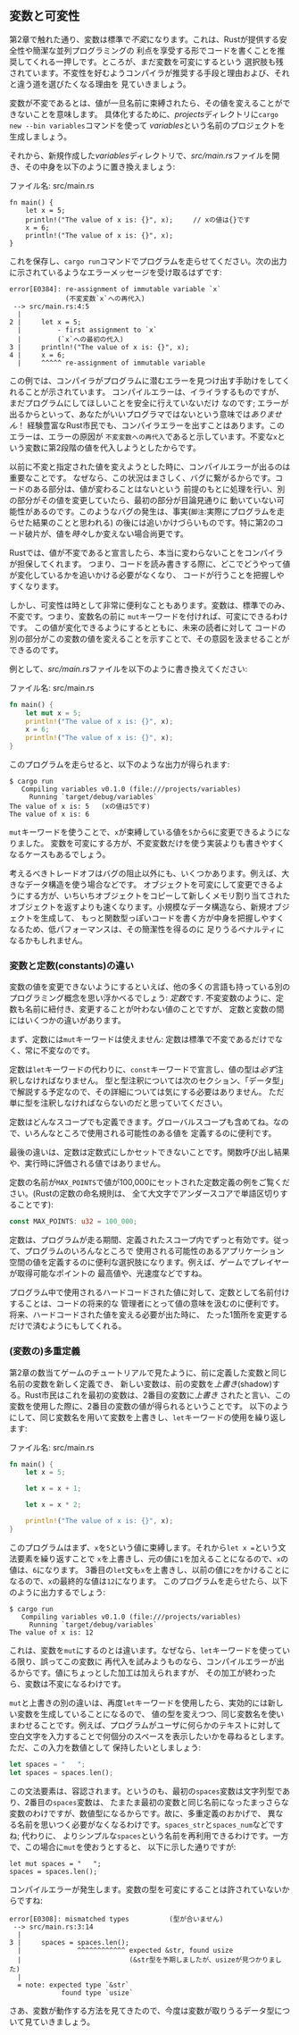 ## 変数と可変性

第2章で触れた通り、変数は標準で*不変*になります。これは、Rustが提供する安全性や簡潔な並列プログラミングの
利点を享受する形でコードを書くことを推奨してくれる一押しです。ところが、まだ変数を可変にするという
選択肢も残されています。不変性を好むようコンパイラが推奨する手段と理由および、それと違う道を選びたくなる理由を
見ていきましょう。

変数が不変であるとは、値が一旦名前に束縛されたら、その値を変えることができないことを意味します。
具体化するために、*projects*ディレクトリに`cargo new --bin variables`コマンドを使って
*variables*という名前のプロジェクトを生成しましょう。

それから、新規作成した*variables*ディレクトリで、*src/main.rs*ファイルを開き、その中身を以下のように置き換えましょう:

<span class="filename">ファイル名: src/main.rs</span>

```rust,ignore
fn main() {
    let x = 5;
    println!("The value of x is: {}", x);     // xの値は{}です
    x = 6;
    println!("The value of x is: {}", x);
}
```

これを保存し、`cargo run`コマンドでプログラムを走らせてください。次の出力に示されているようなエラーメッセージを受け取るはずです:

```text
error[E0384]: re-assignment of immutable variable `x`
              (不変変数`x`への再代入)
 --> src/main.rs:4:5
  |
2 |     let x = 5;
  |         - first assignment to `x`
  |         (`x`への最初の代入)
3 |     println!("The value of x is: {}", x);
4 |     x = 6;
  |     ^^^^^ re-assignment of immutable variable
```

この例では、コンパイラがプログラムに潜むエラーを見つけ出す手助けをしてくれることが示されています。
コンパイルエラーは、イライラするものですが、まだプログラムにしてほしいことを安全に行えていないだけ
なのです; エラーが出るからといって、あなたがいいプログラマではないという意味では*ありません*！
経験豊富なRust市民でも、コンパイラエラーを出すことはあります。このエラーは、エラーの原因が
`不変変数への再代入`であると示しています。不変な`x`という変数に第2段階の値を代入しようとしたからです。

以前に不変と指定された値を変えようとした時に、コンパイルエラーが出るのは重要なことです。
なぜなら、この状況はまさしく、バグに繋がるからです。コードのある部分は、値が変わることはないという
前提のもとに処理を行い、別の部分がその値を変更していたら、最初の部分が目論見通りに
動いていない可能性があるのです。このようなバグの発生は、事実(`脚注`:実際にプログラムを走らせた結果のことと思われる)
の後には追いかけづらいものです。特に第2のコード破片が、値を*時々*しか変えない場合尚更です。

Rustでは、値が不変であると宣言したら、本当に変わらないことをコンパイラが担保してくれます。
つまり、コードを読み書きする際に、どこでどうやって値が変化しているかを追いかける必要がなくなり、
コードが行うことを把握しやすくなります。

しかし、可変性は時として非常に便利なこともあります。変数は、標準でのみ、不変です。つまり、変数名の前に
`mut`キーワードを付ければ、可変にできるわけです。 この値が変化できるようにするとともに、未来の読者に対して
コードの別の部分がこの変数の値を変えることを示すことで、その意図を汲ませることができるのです。

例として、*src/main.rs*ファイルを以下のように書き換えてください:

<span class="filename">ファイル名: src/main.rs</span>

```rust
fn main() {
    let mut x = 5;
    println!("The value of x is: {}", x);
    x = 6;
    println!("The value of x is: {}", x);
}
```

このプログラムを走らせると、以下のような出力が得られます:

```text
$ cargo run
   Compiling variables v0.1.0 (file:///projects/variables)
     Running `target/debug/variables`
The value of x is: 5   (xの値は5です)
The value of x is: 6
```

`mut`キーワードを使うことで、`x`が束縛している値を`5`から`6`に変更できるようになりました。
変数を可変にする方が、不変変数だけを使う実装よりも書きやすくなるケースもあるでしょう。

考えるべきトレードオフはバグの阻止以外にも、いくつかあります。例えば、大きなデータ構造を使う場合などです。
オブジェクトを可変にして変更できるようにする方が、いちいちオブジェクトをコピーして新しくメモリ割り当てされた
オブジェクトを返すよりも速くなります。小規模なデータ構造なら、新規オブジェクトを生成して、
もっと関数型っぽいコードを書く方が中身を把握しやすくなるため、低パフォーマンスは、その簡潔性を得るのに
足りうるペナルティになるかもしれません。

### 変数と定数(constants)の違い

変数の値を変更できないようにするといえば、他の多くの言語も持っている別のプログラミング概念を思い浮かべるでしょう:
*定数*です. 不変変数のように、定数も名前に紐付き、変更することが叶わない値のことですが、
定数と変数の間にはいくつかの違いがあります。

まず、定数には`mut`キーワードは使えません: 定数は標準で不変であるだけでなく、常に不変なのです。

定数は`let`キーワードの代わりに、`const`キーワードで宣言し、値の型は*必ず*注釈しなければなりません。
型と型注釈については次のセクション、「データ型」で解説する予定なので、その詳細については気にする必要はありません。
ただ単に型を注釈しなければならないのだと思っていてください。

定数はどんなスコープでも定義できます。グローバルスコープも含めてね。なので、いろんなところで使用される可能性のある値を
定義するのに便利です。

最後の違いは、定数は定数式にしかセットできないことです。関数呼び出し結果や、実行時に評価される値ではありません。

定数の名前が`MAX_POINTS`で値が100,000にセットされた定数定義の例をご覧ください。(Rustの定数の命名規則は、
全て大文字でアンダースコアで単語区切りすることです):

```rust
const MAX_POINTS: u32 = 100_000;
```

定数は、プログラムが走る期間、定義されたスコープ内でずっと有効です。従って、プログラムのいろんなところで
使用される可能性のあるアプリケーション空間の値を定義するのに便利な選択肢になります。例えば、ゲームでプレイヤーが取得可能なポイントの
最高値や、光速度などですね。

プログラム中で使用されるハードコードされた値に対して、定数として名前付けすることは、コードの将来的な
管理者にとって値の意味を汲むのに便利です。将来、ハードコードされた値を変える必要が出た時に、
たった1箇所を変更するだけで済むようにもしてくれる。

### (変数の)多重定義

第2章の数当てゲームのチュートリアルで見たように、前に定義した変数と同じ名前の変数を新しく定義でき、
新しい変数は、前の変数を*上書き*(shadow)する。Rust市民はこれを最初の変数は、2番目の変数に*上書き*
されたと言い、この変数を使用した際に、2番目の変数の値が得られるということです。
以下のようにして、同じ変数名を用いて変数を上書きし、`let`キーワードの使用を繰り返します:

<span class="filename">ファイル名: src/main.rs</span>

```rust
fn main() {
    let x = 5;

    let x = x + 1;

    let x = x * 2;

    println!("The value of x is: {}", x);
}
```

このプログラムはまず、`x`を`5`という値に束縛します。それから`let x =`という文法要素を繰り返すことで
`x`を上書きし、元の値に`1`を加えることになるので、`x`の値は、`6`になります。
3番目の`let`文も`x`を上書きし、以前の値に`2`をかけることになるので、`x`の最終的な値は`12`になります。
このプログラムを走らせたら、以下のように出力するでしょう:

```text
$ cargo run
   Compiling variables v0.1.0 (file:///projects/variables)
     Running `target/debug/variables`
The value of x is: 12
```

これは、変数を`mut`にするのとは違います。なぜなら、`let`キーワードを使っている限り、誤ってこの変数に
再代入を試みようものなら、コンパイルエラーが出るからです。値にちょっとした加工は加えられますが、
その加工が終わったら、変数は不変になるわけです。

`mut`と上書きの別の違いは、再度`let`キーワードを使用したら、実効的には新しい変数を生成していることになるので、
値の型を変えつつ、同じ変数名を使いまわせることです。例えば、プログラムがユーザに何らかのテキストに対して
空白文字を入力することで何個分のスペースを表示したいかを尋ねるとします。ただ、この入力を数値として
保持したいとしましょう:

```rust
let spaces = "   ";
let spaces = spaces.len();
```

この文法要素は、容認されます。というのも、最初の`spaces`変数は文字列型であり、2番目の`spaces`変数は、
たまたま最初の変数と同じ名前になったまっさらな変数のわけですが、数値型になるからです。故に、多重定義のおかげで、
異なる名前を思いつく必要がなくなるわけです。`spaces_str`と`spaces_num`などですね; 代わりに、
よりシンプルな`spaces`という名前を再利用できるわけです。一方で、この場合に`mut`を使おうとすると、
以下に示した通りですが:

```rust,ignore
let mut spaces = "   ";
spaces = spaces.len();
```

コンパイルエラーが発生します。変数の型を可変にすることは許されていないからですね:

```text
error[E0308]: mismatched types          (型が合いません)
 --> src/main.rs:3:14
  |
3 |     spaces = spaces.len();
  |              ^^^^^^^^^^^^ expected &str, found usize
  |                           (&str型を予期しましたが、usizeが見つかりました)
  |
  = note: expected type `&str`
             found type `usize`
```

さあ、変数が動作する方法を見てきたので、今度は変数が取りうるデータ型について見ていきましょう。
